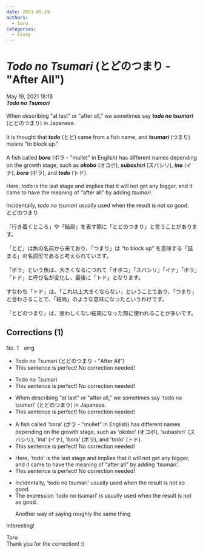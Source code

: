 ```yaml
---
date: 2021-05-19
authors:
  - toru
categories:
  - Essay
---
```


<h1 id="subject_show"><strong><em>Todo no Tsumari</strong></em> (とどのつまり - "After All")</h1>
<div class="date">May 19, 2021 18:18</div>
<div id="post"><div id="body_show_ori">
<strong><em>Todo no Tsumari</strong></em><br/><br/>When describing "at last" or "after all," we sometimes say <strong><em>todo no tsumari</em></strong> (とどのつまり) in Japanese. <br/><br/>It is thought that <strong><em>todo</em></strong> (とど) came from a fish name, and <strong><em>tsumari</em></strong> (つまり) means "to block up."<br/><br/>A fish called <strong><em>bora</em></strong> (ボラ - "mullet" in English) has different names depending on the growth stage, such as <strong><em>okobo</em></strong> (オコボ), <strong><em>subashiri</em></strong> (スバシリ), <strong><em>ina</em></strong> (イナ), <strong><em>bora</em></strong> (ボラ), and <strong><em>todo</em></strong> (トド).<br/><br/>Here, <em>todo</em> is the last stage and implies that it will not get any bigger, and it came to have the meaning of "after all" by adding <em>tsumari</em>.<br/><br/>Incidentally, <em>todo no tsumari</em> usually used when the result is not so good.
</div></div>

<!-- more -->

<div id="post_ja"><div id="body_show_mo">
とどのつまり<br/><br/>「行き着くところ」や「結局」を表す際に「とどのつまり」と言うことがあります。<br/><br/>「とど」は魚の名前から来ており、「つまり」は "to block up" を意味する「詰まる」の名詞形であると考えられています。<br/><br/>「ボラ」という魚は、大きくなるにつれて「オボコ」「スバシリ」「イナ」「ボラ」「トド」と呼び名が変化し、最後に「トド」となります。<br/><br/>すなわち「トド」は、「これ以上大きくならない」ということであり、「つまり」と合わさることで、「結局」のような意味になったというわけです。<br/><br/>「とどのつまり」は、思わしくない結果になった際に使われることが多いです。
</div></div>

## Corrections (1)
<div id="block"><div class="first_name"> No. 1　<span class="just_name">errg</span></div><div id="block2">
<ul class="correction_field">
<li class="incorrect">Todo no Tsumari (とどのつまり - "After All")</li>
<li class="corrected perfect">This sentence is perfect! No correction needed!</li>
</ul>
<ul class="correction_field">
<li class="incorrect">Todo no Tsumari</li>
<li class="corrected perfect">This sentence is perfect! No correction needed!</li>
</ul>
<ul class="correction_field">
<li class="incorrect">When describing "at last" or "after all," we sometimes say 'todo no tsumari' (とどのつまり) in Japanese.</li>
<li class="corrected perfect">This sentence is perfect! No correction needed!</li>
</ul>
<ul class="correction_field">
<li class="incorrect">A fish called 'bora' (ボラ - "mullet" in English) has different names depending on the growth stage, such as 'okobo' (オコボ), 'subashiri' (スバシリ), 'ina' (イナ), 'bora' (ボラ), and 'todo' (トド).</li>
<li class="corrected perfect">This sentence is perfect! No correction needed!</li>
</ul>
<ul class="correction_field">
<li class="incorrect">Here, 'todo' is the last stage and implies that it will not get any bigger, and it came to have the meaning of "after all" by adding 'tsumari'.</li>
<li class="corrected perfect">This sentence is perfect! No correction needed!</li>
</ul>
<ul class="correction_field">
<li class="incorrect">Incidentally, 'todo no tsumari' usually used when the result is not so good.</li>
<li class="corrected correct">
<span class="f_blue">The expression</span> 'todo no tsumari' <span class="f_blue">is </span>usually used when the result is not so good.
<p class="correction_comment">Another way of saying roughly the same thing</p>
</li>
</ul>
<p class="comment_small">
 Interesting!
</p>

</div><div class="name"><span class="just_name">Toru</span><br>
Thank you for the correction! :)
</div>
</div>
